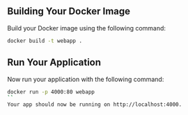 ## Building Your Docker Image
Build your Docker image using the following command:

```sh
docker build -t webapp .
```

## Run Your Application
Now run your application with the following command:

```sh
docker run -p 4000:80 webapp
``
Your app should now be running on http://localhost:4000.
